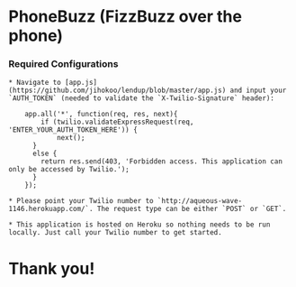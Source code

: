 # PhoneBuzz (FizzBuzz over the phone)

### Required Configurations

	* Navigate to [app.js](https://github.com/jihokoo/lendup/blob/master/app.js) and input your `AUTH_TOKEN` (needed to validate the `X-Twilio-Signature` header):

		app.all('*', function(req, res, next){
			if (twilio.validateExpressRequest(req, 'ENTER_YOUR_AUTH_TOKEN_HERE')) {
				next();
		  }
		  else {
		    return res.send(403, 'Forbidden access. This application can only be accessed by Twilio.');
		  }
		});

	* Please point your Twilio number to `http://aqueous-wave-1146.herokuapp.com/`. The request type can be either `POST` or `GET`.

	* This application is hosted on Heroku so nothing needs to be run locally. Just call your Twilio number to get started.

# Thank you!